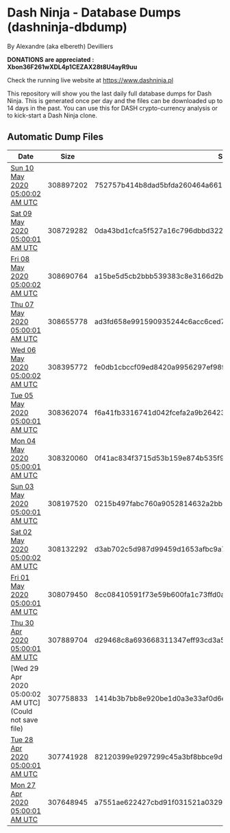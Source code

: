 # Dash Ninja - Database Dumps (dashninja-dbdump)
By Alexandre (aka elbereth) Devilliers

**DONATIONS are appreciated : Xbon36F261wXDL4p1CEZAX28t8U4ayR9uu**

Check the running live website at https://www.dashninja.pl

This repository will show you the last daily full database dumps for Dash Ninja. This is generated once per day and the files can be downloaded up to 14 days in the past.
You can use this for DASH crypto-currency analysis or to kick-start a Dash Ninja clone.


## Automatic Dump Files
| Date | Size | SHA256 |
|--|--|--|
| [Sun 10 May 2020 05:00:02 AM UTC](https://transfer.sh/3s9ta/dashninja-dbdump-20200510070002.tar.bz2) | 308897202 | 752757b414b8dad5bfda260464a6615d28d39bb19fe709efe91fab029f8dd567 | 
| [Sat 09 May 2020 05:00:01 AM UTC](https://transfer.sh/27n5D/dashninja-dbdump-20200509070001.tar.bz2) | 308729282 | 0da43bd1cfca5f527a16c796dbbd32260462d540d66de109353916db0502171c | 
| [Fri 08 May 2020 05:00:02 AM UTC](https://transfer.sh/sOKmr/dashninja-dbdump-20200508070002.tar.bz2) | 308690764 | a15be5d5cb2bbb539383c8e3166d2b87ed732f0959aa2f3af02f5fb9f78445e7 | 
| [Thu 07 May 2020 05:00:01 AM UTC](https://transfer.sh/tr6S5/dashninja-dbdump-20200507070001.tar.bz2) | 308655778 | ad3fd658e991590935244c6acc6ced753b7a0f20314feb3e756afb387109d818 | 
| [Wed 06 May 2020 05:00:02 AM UTC](https://transfer.sh/UvLC7/dashninja-dbdump-20200506070002.tar.bz2) | 308395772 | fe0db1cbccf09ed8420a9956297ef98f28332d40d9095bf3a6d8c807693f31ae | 
| [Tue 05 May 2020 05:00:01 AM UTC]() | 308362074 | f6a41fb3316741d042fcefa2a9b2642358fc8db3b30c14e04b410d2ec82666cc | 
| [Mon 04 May 2020 05:00:01 AM UTC](https://transfer.sh/vf93i/dashninja-dbdump-20200504070001.tar.bz2) | 308320060 | 0f41ac834f3715d53b159e874b535f9705112e9419d8a57c42839ed6b776e86d | 
| [Sun 03 May 2020 05:00:01 AM UTC](https://transfer.sh/VbreX/dashninja-dbdump-20200503070001.tar.bz2) | 308197520 | 0215b497fabc760a9052814632a2bb2827f2a6108db6c80335c897464e4c4e4e | 
| [Sat 02 May 2020 05:00:02 AM UTC](https://transfer.sh/rFJtO/dashninja-dbdump-20200502070002.tar.bz2) | 308132292 | d3ab702c5d987d99459d1653afbc9a761b0d6bb6e620b67c209d4c3158c79e43 | 
| [Fri 01 May 2020 05:00:01 AM UTC](https://transfer.sh/BMlkR/dashninja-dbdump-20200501070001.tar.bz2) | 308079450 | 8cc08410591f73e59b600fa1c73ffd0a6173c20958cec65ccc9df381312b5929 | 
| [Thu 30 Apr 2020 05:00:01 AM UTC]() | 307889704 | d29468c8a693668311347eff93cd3a5a310d1ade6c405c53e0f6a537399ba95a | 
| [Wed 29 Apr 2020 05:00:02 AM UTC](Could not save file) | 307758833 | 1414b3b7bb8e920be1d0a3e33af0d6ee729602136b7b2a54fc0625a2dbf4e96f | 
| [Tue 28 Apr 2020 05:00:01 AM UTC](https://transfer.sh/zAUAX/dashninja-dbdump-20200428070001.tar.bz2) | 307741928 | 82120399e9297299c45a3bf8bbce9d6d042b430de3b7eaa03731369bd0953397 | 
| [Mon 27 Apr 2020 05:00:01 AM UTC](https://transfer.sh/qYJyM/dashninja-dbdump-20200427070001.tar.bz2) | 307648945 | a7551ae622427cbd91f031521a03297614c58a02860352e07f2e4f27dc8685c4 | 

